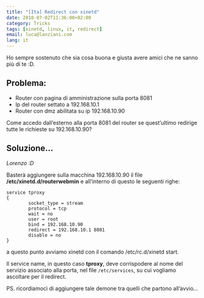 ```yaml
---
title: "[Ita] Redirect con xinetd"
date: 2010-07-02T11:36:00+02:00
category: Tricks
tags: [xinetd, linux, it, redirect]
email: luca@lanziani.com
lang: it
---
```


Ho sempre sostenuto che sia cosa buona e giusta avere amici che ne sanno più di te :D.

<!--more-->

Problema:
---------

* Router con pagina di amministrazione sulla porta 8081
* Ip del router settato a 192.168.10.1
* Router con dmz abilitata su ip 192.168.10.90

Come accedo dall’esterno alla porta 8081 del router se quest’ultimo redirige tutte le richieste su 192.168.10.90?

Soluzione…
-----------

*Lorenzo :D*

Basterà aggiungere sulla macchina 192.168.10.90 il file __/etc/xinetd.d/routerwebmin__ e all’interno di questo le seguenti righe:

	service tproxy
	{
	        socket_type = stream
	        protocol = tcp
	        wait = no
	        user = root
	        bind = 192.168.10.90
	        redirect = 192.168.10.1 8081
	        disable = no
	}

a questo punto avviamo xinetd con il comando /etc/rc.d/xinetd start.

Il service name, in questo caso __tproxy__, deve corrispodere al nome del servizio associato alla porta, nel file `/etc/services`, su cui vogliamo ascoltare per il redirect.

PS. ricordiamoci di aggiungere tale demone tra quelli che partono all’avvio…